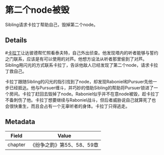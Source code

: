 # 第二个node被毁
Sibling请求卡拉丁帮助自己，毁掉第二个node。

## Details
#[卡拉丁](characters/kaladin)让达彼德帮忙照看泰夫特，自己外出侦查。他发现塔内的听者能够与誓约之门联系，应该是有可以使用的对芦。他想方设法从听者那里偷到了对芦。Sibling用闪光的方式联系卡拉丁，告诉他敌人已经发现了第二个node，请求卡拉丁救自己。

卡拉丁跟随Sibling的闪光的指引找到了node，却发现Raboniel和Pursuer先他一步已经抵达。他与Pursuer缠斗，并巧妙的借助Sibling的帮助将Pursuer锁进了一个房间。卡拉丁赶回去毁掉了node。Raboniel似乎并不在意node被毁，趁卡拉丁不备刺伤了他。卡拉丁想要继续与Raboniel战斗，但后者威胁说自己就算死了也会很快重生，而且会占有一个无辜听者的身体。卡拉丁只得逃走。

## Metadata
| Field | Value |
| ----- | ----- |
| chapter | 《纷争之韵》第55、58、59章 |
